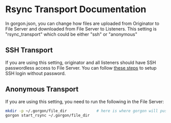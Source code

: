 Rsync Transport Documentation
=============================

In gorgon.json, you can change how files are uploaded from Originator to File Server and downloaded from File Server to Listeners.
This setting is "rsync_transport" which could be either "ssh" or "anonymous"

SSH Transport
-------------

If you are using this setting, originator and all listeners should have SSH passwordless access to File Server. You can follow [these steps](http://www.linuxproblem.org/art_9.html) to setup SSH login without password. 

Anonymous Transport
-------------------

If you are using this setting, you need to run the following in the File Server:

  ```bash
  mkdir -p ~/.gorgon/file_dir             # here is where gorgon will push files under test
  gorgon start_rsync ~/.gorgon/file_dir
  ```